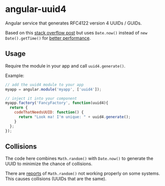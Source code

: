 # angular-uuid4

Angular service that generates RFC4122 version 4 UUIDs / GUIDs.

Based on this [stack overflow post](http://stackoverflow.com/questions/105034/how-to-create-a-guid-uuid-in-javascript/2117523#2117523) but uses `Date.now()` instead of `new Date().getTime()` for [better performance](http://jsperf.com/date-now-vs-new-date).

## Usage

Require the module in your app and call `uuid4.generate()`.

Example:

``` javascript
// add the uuid4 module to your app
myapp = angular.module('myapp', ['uuid4']);

// inject it into your component
myapp.factory('FancyFactory', function(uuid4){
  return {
    codeThatNeedsUUID: function() {
      return "Look ma! I'm unique: " + uuid4.generate();
    }
  };
});
```

## Collisions

The code here combines `Math.random()` with `Date.now()` to generate the UUID to minimize the chance of collisions.

There are [reports](http://stackoverflow.com/questions/6906916/collisions-when-generating-uuids-in-javascript) of `Math.random()` not working properly on some systems. This causes collisions (UUIDs that are the same).



